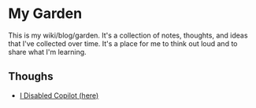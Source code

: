 # My Garden

This is my wiki/blog/garden. It's a collection of notes, thoughts, and ideas that I've collected over time. It's a place for me to think out loud and to share what I'm learning.

## Thoughs

 - [I Disabled Copilot (here)](/garden/thoughs/i-disabled-copilot.md)
